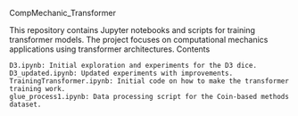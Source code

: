 CompMechanic_Transformer

This repository contains Jupyter notebooks and scripts for training transformer models. The project focuses on computational mechanics applications using transformer architectures.
Contents

    D3.ipynb: Initial exploration and experiments for the D3 dice.
    D3_updated.ipynb: Updated experiments with improvements.
    TrainingTransformer.ipynb: Initial code on how to make the transformer training work.
    glue_process1.ipynb: Data processing script for the Coin-based methods  dataset.

    

